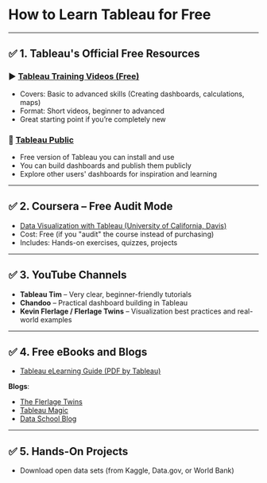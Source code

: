 # How to Learn Tableau for Free

---

## ✅ 1. Tableau's Official Free Resources

### ▶️ [Tableau Training Videos (Free)](https://www.tableau.com/learn/training/20201)
- Covers: Basic to advanced skills (Creating dashboards, calculations, maps)
- Format: Short videos, beginner to advanced
- Great starting point if you’re completely new

### 🧪 [Tableau Public](https://public.tableau.com/en-us/s/)
- Free version of Tableau you can install and use
- You can build dashboards and publish them publicly
- Explore other users' dashboards for inspiration and learning

---

## ✅ 2. Coursera – Free Audit Mode

- [Data Visualization with Tableau (University of California, Davis)](https://www.coursera.org/learn/data-visualization-tableau)
- Cost: Free (if you "audit" the course instead of purchasing)
- Includes: Hands-on exercises, quizzes, projects

---

## ✅ 3. YouTube Channels

- **Tableau Tim** – Very clear, beginner-friendly tutorials
- **Chandoo** – Practical dashboard building in Tableau
- **Kevin Flerlage / Flerlage Twins** – Visualization best practices and real-world examples

---

## ✅ 4. Free eBooks and Blogs

- [Tableau eLearning Guide (PDF by Tableau)](https://www.tableau.com/learn/whitepapers/tableau-blueprint-eLearning)

**Blogs**:
- [The Flerlage Twins](https://flerlagetwins.com/)
- [Tableau Magic](https://tableaumagic.com/)
- [Data School Blog](https://www.thedataschool.co.uk/blog/)

---

## ✅ 5. Hands-On Projects

- Download open data sets (from Kaggle, Data.gov, or World Bank)
